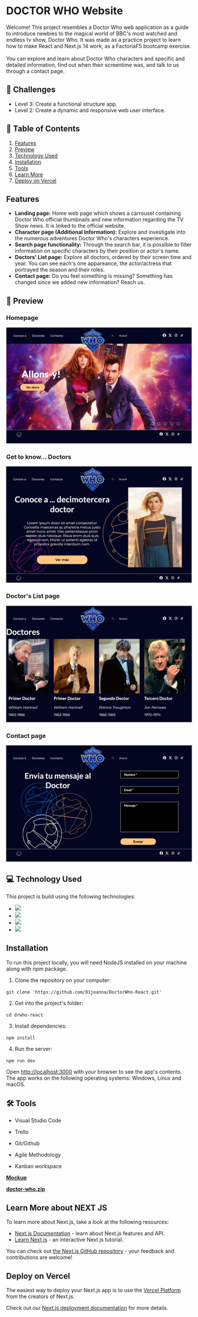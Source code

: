 
# DOCTOR WHO Website

Welcome! This project resembles a Doctor Who web application as a guide to introduce newbies to the magical world of BBC's most watched and endless tv show, Doctor Who. It was made as a practice project to learn how to make React and Next.js 14 work, as a FactoriaF5 bootcamp exercise.</br> </br>
You can explore and learn about Doctor Who characters and specific and detailed information, find out when their screentime was, and talk to us through a contact page.

## 📓 Challenges

- Level 3: Create a functional structure app.
- Level 2: Create a dynamic and responsive web user interface.

## 📓 Table of Contents

1. [Features](#features)
2. [Preview](#preview)
3. [Technology Used](#technology-used)
4. [Installation](#installation)
5. [Tools](#tools)
6. [Learn More](#learn-more)
7. [Deploy on Vercel](#deploy-on-vercel)

## Features

- **Landing page:** Home web page which shows a carrousel containing Doctor Who official thumbnails and new information regarding the TV Show news. It is linked to the official website.
- **Character page (Additional Information):** Explore and investigate into the numerous adventures Doctor Who's characters experience.
- **Search page functionality:** Through the search bar, it is possible to filter information on specific characters by their position or actor's name.
- **Doctors' List page:** Explore all doctors, ordered by their screen time and year. You can see each's one appareance, the actor/actress that portrayed the season and their roles.
- **Contact page:** Do you feel something is missing? Something has changed since we added new information? Reach us.

## 👀 Preview

### Homepage

![Homepage](./public/assets/img/web-previews/homepage.png)

### Get to know... Doctors

![About page](./public/assets/img/web-previews/about-page.png)

### Doctor's List page

![Doctors page](./public/assets/img/web-previews/doctors-page.png)

### Contact page

![Contact page](./public/assets/img/web-previews/contact-page.png)

## 💻 Technology Used

This project is build using the following technologies:

- <img src="https://camo.githubusercontent.com/bfe6a48836e87b13a16f1f56f88fee428475c2ac29247992ec9b8bcc7154f881/68747470733a2f2f696d672e736869656c64732e696f2f62616467652f48544d4c352d4533344632363f7374796c653d666f722d7468652d6261646765266c6f676f3d68746d6c35266c6f676f436f6c6f723d7768697465" data-canonical-src="https://img.shields.io/badge/HTML5-E34F26?style=for-the-badge&amp;logo=html5&amp;logoColor=white" style="max-width: 100%;">
- <img src="https://camo.githubusercontent.com/77a94341662845d3740986b84d8219c0fd4a0a9e4af8e5411c24cec0faee2129/68747470733a2f2f696d672e736869656c64732e696f2f62616467652f4a6176615363726970742d3332333333303f7374796c653d666f722d7468652d6261646765266c6f676f3d6a617661736372697074266c6f676f436f6c6f723d463744463145" data-canonical-src="https://img.shields.io/badge/JavaScript-323330?style=for-the-badge&amp;logo=javascript&amp;logoColor=F7DF1E" style="max-width: 100%;">
- <img src="https://camo.githubusercontent.com/6c3957842901e5baa389f3bb8758c8966683333b28493013062fcab5fab645e7/68747470733a2f2f696d672e736869656c64732e696f2f62616467652f52656163742d3230323332413f7374796c653d666f722d7468652d6261646765266c6f676f3d7265616374266c6f676f436f6c6f723d363144414642" data-canonical-src="https://img.shields.io/badge/React-20232A?style=for-the-badge&amp;logo=react&amp;logoColor=61DAFB" style="max-width: 100%;">
- <img src="https://camo.githubusercontent.com/b6c08869da57004f4e605da3b92bbe0f1a683ccc2c4dbe3fa195c3a98cf3e61c/68747470733a2f2f696d672e736869656c64732e696f2f62616467652f6e6578742532306a732d3030303030303f7374796c653d666f722d7468652d6261646765266c6f676f3d6e657874646f746a73266c6f676f436f6c6f723d7768697465" data-canonical-src="https://img.shields.io/badge/next%20js-000000?style=for-the-badge&amp;logo=nextdotjs&amp;logoColor=white" style="max-width: 100%;">

## Installation

To run this project locally, you will need NodeJS installed on your machine along with npm package.

1. Clone the repository on your computer:

```git clone 'https://github.com/01joanna/DoctorWho-React.git'```

2. Get into the project's folder:

```cd drwho-react```

3. Install dependencies:

```npm install```

4. Run the server:

```npm run dev```

Open [http://localhost:3000](http://localhost:3000) with your browser to see the app's contents. The app works on the following operating systems: Windows, Linux and macOS.

## 🛠 Tools

- Visual Studio Code
- Trello
- Git/Github

- Agile Methodology
- Kanban workspace

**[Mockup](https://www.figma.com/file/rdW0yacdnv7kOhS1CmD9xf/Proyecto-Doctor-Who?type=design&node-id=0%3A1&mode=design&t=huomGaIOBNlk4KvX-1)**

**[doctor-who.zip](https://prod-files-secure.s3.us-west-2.amazonaws.com/18857439-e1b0-4daf-982d-e0d7ded9ff99/2cb59283-e3e3-43c9-99a1-7f2d25c0a500/doctor-who.zip)**

## Learn More about NEXT JS

To learn more about Next.js, take a look at the following resources:

- [Next.js Documentation](https://nextjs.org/docs) - learn about Next.js features and API.
- [Learn Next.js](https://nextjs.org/learn) - an interactive Next.js tutorial.

You can check out [the Next.js GitHub repository](https://github.com/vercel/next.js/) - your feedback and contributions are welcome!

## Deploy on Vercel

The easiest way to deploy your Next.js app is to use the [Vercel Platform](https://vercel.com/new?utm_medium=default-template&filter=next.js&utm_source=create-next-app&utm_campaign=create-next-app-readme) from the creators of Next.js.

Check out our [Next.js deployment documentation](https://nextjs.org/docs/deployment) for more details.
